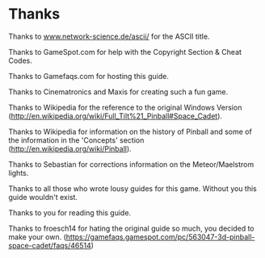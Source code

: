 # Thanks

Thanks to www.network-science.de/ascii/ for the ASCII title.

Thanks to GameSpot.com for help with the Copyright Section & Cheat Codes.

Thanks to Gamefaqs.com for hosting this guide.

Thanks to Cinematronics and Maxis for creating such a fun game.

Thanks to Wikipedia for the reference to the original Windows Version (http://en.wikipedia.org/wiki/Full_Tilt%21_Pinball#Space_Cadet).

Thanks to Wikipedia for information on the history of Pinball and some of the information in the 'Concepts' section (http://en.wikipedia.org/wiki/Pinball).

Thanks to Sebastian for corrections information on the Meteor/Maelstrom lights.

Thanks to all those who wrote lousy guides for this game. Without you this guide wouldn't exist.

Thanks to you for reading this guide.

Thanks to froesch14 for hating the original guide so much, you decided to make your own. (https://gamefaqs.gamespot.com/pc/563047-3d-pinball-space-cadet/faqs/46514)

